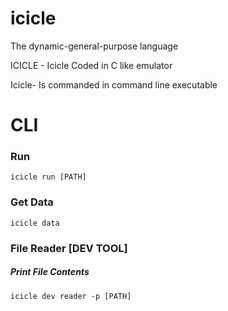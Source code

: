 # icicle
 The dynamic-general-purpose language

ICICLE - Icicle Coded in C like emulator

Icicle- Is commanded in command line executable

# CLI

### Run
```icicle run [PATH]```

### Get Data
```icicle data```

### File Reader [DEV TOOL]
##### Print File Contents
```icicle dev reader -p [PATH]```
